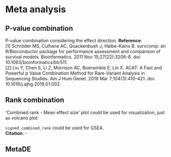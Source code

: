 # Meta analysis

## P-value combination
P-value combination considering the effect direction.
__Reference__:  
[1] Schröder MS, Culhane AC, Quackenbush J, Haibe-Kains B. survcomp: an R/Bioconductor package for performance assessment and comparison of survival models. Bioinformatics. 2011 Nov 15;27(22):3206-8. doi: 10.1093/bioinformatics/btr511.  
[2] Liu Y, Chen S, Li Z, Morrison AC, Boerwinkle E, Lin X. ACAT: A Fast and Powerful p Value Combination Method for Rare-Variant Analysis in Sequencing Studies. Am J Hum Genet. 2019 Mar 7;104(3):410-421. doi: 10.1016/j.ajhg.2019.01.002.  

## Rank combination
'Combined rank - Mean effect size' plot could be used for visualization, just as volcano plot:  

`signed_combined_rank` could be used for GSEA.  
__Citation__: -  

## MetaDE
